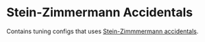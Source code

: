 # Stein-Zimmermann Accidentals

Contains tuning configs that uses [Stein-Zimmmermann accidentals](https://www.w3.org/2021/03/smufl14/tables/stein-zimmermann-accidentals-24-edo.html).